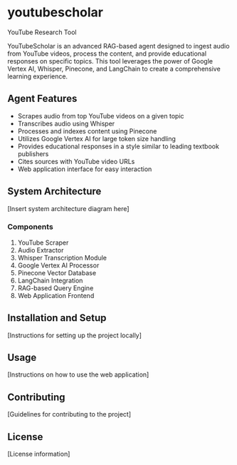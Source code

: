 # youtubescholar
YouTube Research Tool

YouTubeScholar is an advanced RAG-based agent designed to ingest audio from YouTube videos, process the content, and provide educational responses on specific topics. This tool leverages the power of Google Vertex AI, Whisper, Pinecone, and LangChain to create a comprehensive learning experience.

## Agent Features

- Scrapes audio from top YouTube videos on a given topic
- Transcribes audio using Whisper
- Processes and indexes content using Pinecone
- Utilizes Google Vertex AI for large token size handling
- Provides educational responses in a style similar to leading textbook publishers
- Cites sources with YouTube video URLs
- Web application interface for easy interaction

## System Architecture

[Insert system architecture diagram here]

### Components

1. YouTube Scraper
2. Audio Extractor
3. Whisper Transcription Module
4. Google Vertex AI Processor
5. Pinecone Vector Database
6. LangChain Integration
7. RAG-based Query Engine
8. Web Application Frontend

## Installation and Setup

[Instructions for setting up the project locally]

## Usage

[Instructions on how to use the web application]

## Contributing

[Guidelines for contributing to the project]

## License

[License information]
